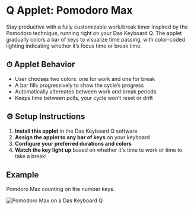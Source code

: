 # Q Applet: Pomodoro Max

Stay productive with a fully customizable work/break timer inspired by the Pomodoro technique, running right on your Das Keyboard Q.
The applet gradually colors a bar of keys to visualize time passing, with color-coded lighting indicating whether it’s focus time or break time.

## ⏱ Applet Behavior

- User chooses two colors: one for work and one for break
- A bar fills progressively to show the cycle’s progress
- Automatically alternates between work and break periods
- Keeps time between polls, your cycle won’t reset or drift

## ⚙️ Setup Instructions

1. **Install this applet** in the Das Keyboard Q software
2. **Assign the applet to any bar of keys** on your keyboard
3. **Configure your preferred durations and colors**
4. **Watch the key light up** based on whether it's time to work or time to take a break!

## Example

Pomdoro Max counting on the number keys.

![Pomodoro Max on a Das Keyboard Q](assets/image.png "Pomodoro Max")
